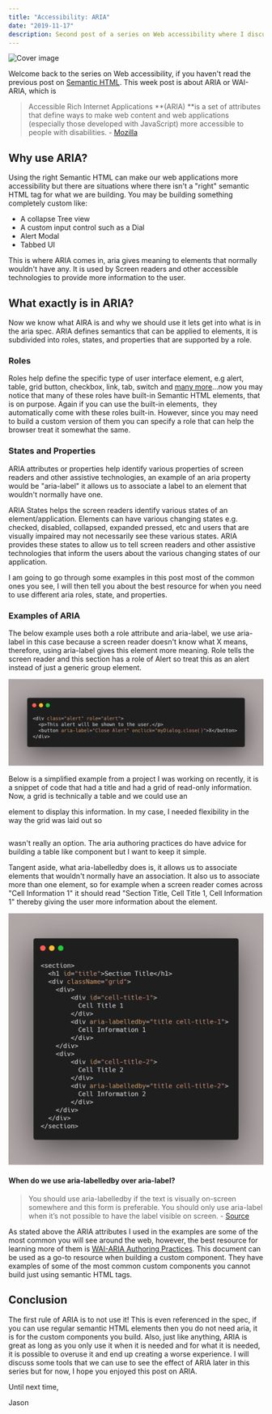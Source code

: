 ```yaml
---
title: "Accessibility: ARIA"
date: "2019-11-17"
description: Second post of a series on Web accessibility where I discuss Aria elements. I give examples of what aria elements are and why we should them.
---
```


![Cover image](./cover_image.png)

Welcome back to the series on Web accessibility, if you haven't read the previous post on [Semantic HTML](https://thedeployguy.com/accessibility-semantic-html/). This week post is about ARIA or WAI-ARIA, which is

> Accessible Rich Internet Applications **(ARIA) **is a set of attributes that define ways to make web content and web applications (especially those developed with JavaScript) more accessible to people with disabilities. - [Mozilla](https://developer.mozilla.org/en-US/docs/Web/Accessibility/ARIA)

## Why use ARIA?

Using the right Semantic HTML can make our web applications more accessibility but there are situations where there isn't a "right" semantic HTML tag for what we are building. You may be building something completely custom like:

- A collapse Tree view
- A custom input control such as a Dial
- Alert Modal
- Tabbed UI

This is where ARIA comes in, aria gives meaning to elements that normally wouldn't have any. It is used by Screen readers and other accessible technologies to provide more information to the user.

## What exactly is in ARIA?

Now we know what AIRA is and why we should use it lets get into what is in the aria spec. ARIA defines semantics that can be applied to elements, it is subdivided into roles, states, and properties that are supported by a role.

### Roles

Roles help define the specific type of user interface element, e.g alert, table, grid button, checkbox, link, tab, switch and [many more](https://developer.mozilla.org/en-US/docs/Web/Accessibility/ARIA/ARIA_Techniques)...now you may notice that many of these roles have built-in Semantic HTML elements, that is on purpose. Again if you can use the built-in elements,  they automatically come with these roles built-in. However, since you may need to build a custom version of them you can specify a role that can help the browser treat it somewhat the same.

### States and Properties

ARIA attributes or properties help identify various properties of screen readers and other assistive technologies, an example of an aria property would be "aria-label" it allows us to associate a label to an element that wouldn't normally have one.

ARIA States helps the screen readers identify various states of an element/application. Elements can have various changing states e.g. checked, disabled, collapsed, expanded pressed, etc and users that are visually impaired may not necessarily see these various states. ARIA provides these states to allow us to tell screen readers and other assistive technologies that inform the users about the various changing states of our application.

I am going to go through some examples in this post most of the common ones you see, I will then tell you about the best resource for when you need to use different aria roles, state, and properties.

### Examples of ARIA

The below example uses both a role attribute and aria-label, we use aria-label in this case because a screen reader doesn't know what X means, therefore, using aria-label gives this element more meaning. Role tells the screen reader and this section has a role of Alert so treat this as an alert instead of just a generic group element.

![carbon (1).png](images/carbon-1.png)

Below is a simplified example from a project I was working on recently, it is a snippet of code that had a title and had a grid of read-only information. Now, a grid is technically a table and we could use an <table> element to display this information. In my case, I needed flexibility in the way the grid was laid out so <table> wasn't really an option. The aria authoring practices do have advice for building a table like component but I want to keep it simple.

Tangent aside, what aria-labelledby does is, it allows us to associate elements that wouldn't normally have an association. It also us to associate more than one element, so for example when a screen reader comes across "Cell Information 1" it should read "Section Title, Cell Title 1, Cell Information 1" thereby giving the user more information about the element.

![carbon (2)](images/carbon-2.png)

#### When do we use aria-labelledby over aria-label?

> You should use aria-labelledby if the text is visually on-screen somewhere and this form is preferable. You should only use aria-label when it’s not possible to have the label visible on screen. - [Source](https://www.symphonious.net/2010/12/07/aria-labelledby-vs-aria-label/)

As stated above the ARIA attributes I used in the examples are some of the most common you will see around the web, however, the best resource for learning more of them is [WAI-ARIA Authoring Practices](https://www.w3.org/TR/wai-aria-practices/). This document can be used as a go-to resource when building a custom component. They have examples of some of the most common custom components you cannot build just using semantic HTML tags.

## Conclusion

The first rule of ARIA is to not use it! This is even referenced in the spec, if you can use regular semantic HTML elements then you do not need aria, it is for the custom components you build. Also, just like anything, ARIA is great as long as you only use it when it is needed and for what it is needed, it is possible to overuse it and end up creating a worse experience. I will discuss some tools that we can use to see the effect of ARIA later in this series but for now, I hope you enjoyed this post on ARIA.

Until next time,

Jason
